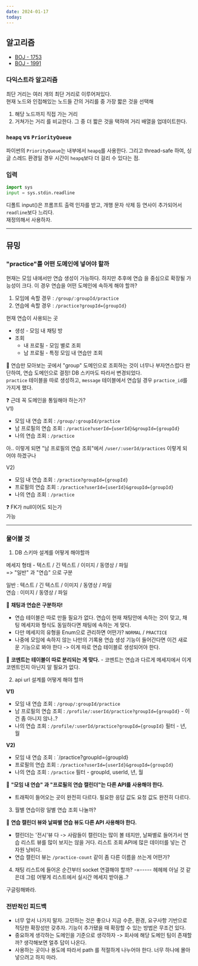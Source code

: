 ```yaml
---
date: 2024-01-17
today:
---
```


## 알고리즘

- [BOJ - 1753](https://www.acmicpc.net/problem/1753)
- [BOJ - 1991](https://www.acmicpc.net/problem/1991)

### 다익스트라 알고리즘

최단 거리는 여러 개의 최단 거리로 이루어져있다.  
현재 노드와 인접해있는 노드들 간의 거리를 중 가장 짧은 것을 선택해

1. 해당 노드까지 직접 가는 거리
2. 거쳐가는 거리
   를 비교한다.
   그 중 더 짧은 것을 택하여 거리 배열을 업데이트한다.

### `heapq` vs `PriorityQueue`

파이썬의 `PriorityQueue`는 내부에서 `heapq`를 사용한다. 그리고 thread-safe 하여, 싱글 스레드 환경일 경우 시간이 `heapq`보다 더 걸리 수 있다는 점.

### 입력

```python
import sys
input = sys.stdin.readline
```

디폴트 input()은 프롬프트 출력 인자를 받고, 개행 문자 삭제 등 연사이 추가되어서 `readline`보다 느리다.  
재정의해서 사용하자.

---

## 뮤밍

### "practice"를 어떤 도메인에 넣어야 할까

현재는 모임 내에서만 연습 생성이 가능하다. 하지만 추후에 연습 을 중심으로 확장될 가능성이 크다.
이 경우 연습을 어떤 도메인에 속하게 해야 할까?

1. 모임에 속할 경우 : `/group/:groupId/practice`
2. 연습에 속할 경우 : `/practice?groupId={groupId}`

현재 연습이 사용되는 곳

- 생성 - 모임 내 채팅 방
- 조회
  - 내 프로필 - 모임 별로 조회
  - 남 프로필 - 특정 모임 내 연습만 조회

📍 연습만 모아보는 곳에서 "group" 도메인으로 조회하는 것이 너무나 부자연스럽다 판단하여, 연습 도메인으로 결정!
DB 스키마도 따라서 변경되었다.  
`practice` 테이블을 따로 생성하고, `message` 테이블에서 연습일 경우 `practice_id`를 가지게 했다.

❓ 근데 꼭 도메인을 통일해야 하는가?  
V1)

- 모임 내 연습 조회 : `/group/:groupId/practice`
- 남 프로필의 연습 조회 : `/practice?userId={userId}&groupId={groupId}`
- 나의 연습 조회 : `/practice`

아.. 이렇게 되면 "남 프로필의 연습 조회"에서 `/user/:userId/practices` 이렇게 되어야 하겠구나

V2)

- 모임 내 연습 조회 : `/practice?groupId={groupId}`
- 프로필의 연습 조회 : `/practice?userId={userId}&groupId={groupId}`
- 나의 연습 조회 : `/practice`

❓ FK가 null이어도 되는가  
가능

---

### 물어볼 것

1. DB 스키마 설계를 어떻게 해야할까

메세지 형태 - 텍스트 / 긴 텍스트 / 이미지 / 동영상 / 파일  
=> "일반" 과 "연습" 으로 구분

일반 : 텍스트 / 긴 텍스트 / 이미지 / 동영상 / 파일  
연습 : 이미지 / 동영상 / 파일

📍 **채팅과 연습은 구분하자!**

- 연습 테이블은 따로 만들 필요가 없다. 연습이 현재 채팅안에 속하는 것이 맞고, 채팅 메세지와 형식도 동일하다면 채팅에 속하는 게 맞다.
- 다만 메세지의 유형을 Enum으로 관리하면 어떤가? `NORMAL` / `PRACTICE`
- 나중에 모임에 속하지 않는 나만의 기록용 연습 생성 기능이 들어간다면 이건 새로운 기능으로 봐야 한다 -> 이게 따로 연습 테이블로 생성되어야 한다.

📍 **코멘트는 테이블이 따로 분리되는 게 맞다.** - 코멘트는 연습과 다르게 메세지에서 이게 코멘트인지 아닌지 알 필요가 없다.

2. api url 설계를 어떻게 해야 할까

**V1)**

- 모임 내 연습 조회 : `/group/:groupId/practice`
- 남 프로필의 연습 조회 : `/profile/:userId/practice?groupId={groupId}` - 이건 좀 아니지 않나..?
- 나의 연습 조회 : `/profile/:userId/practice?groupId={groupId}`
  필터 - 년, 월

**V2)**

- 모임 내 연습 조회 : `/practice?groupId={groupId}
- 프로필의 연습 조회 : `/practice?userId={userId}&groupId={groupId}`
- 나의 연습 조회 : `/practice`
  필터 - groupId, userId, 년, 월

📍 **"모임 내 연습" 과 "프로필의 연습 캘린더"는 다른 API를 사용해야 한다.**

- 트래픽이 들어오는 곳이 완전히 다르다. 필요한 응답 값도 요청 값도 완전히 다르다.

3. 월별 연습이랑 일별 연습 조회 나눌까?

📍 **연습 캘린더 뷰와 날짜별 연습 뷰도 다른 API 사용해야 한다.**

- 캘린더는 '전시'뷰 다 -> 사람들이 캘린더는 많이 볼 테지만, 날짜별로 들어가서 연습 리스트 뷰를 많이 보지는 않을 거다. 리스트 조회 API에 많은 데이터를 넣는 건 자원 낭비다.
- 연습 캘린더 뷰는 `/practice-count` 같이 좀 다른 이름을 쓰는게 어떤가?

4. 채팅 리스트에 들어온 순간부터 socket 연결해야 할까? -=----- 헤헤헤
   아닐 것 같은데 그럼 어떻게 리스트에서 실시간 메세지 받아옴..?

구글링해봐라.

### 전반적인 피드백

- 너무 앞서 나가지 말자. 고민하는 것은 좋으나 지금 수준, 환경, 요구사항 기반으로 적당한 확장성만 갖추자. 기능이 추가됐을 때 확장할 수 있는 방법은 무조건 있다.
- 중요하게 생각하는 도메인을 기준으로 생각하자 -> 회사에 해당 도메인 팀이 존재할까? 생각해보면 얼추 답이 나온다.
- 사용하는 곳이나 용도에 따라서 path 를 적절하게 나누어야 한다. 너무 하나에 몰아넣으려고 하지 마라.
